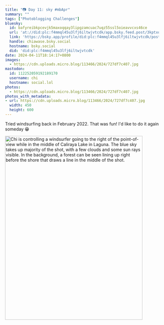 ```yaml
---
title: "📷 Day 11: sky #mbApr"
summary: ""
tags: ["Photoblogging Challenges"]
bluesky:
  id: bafyreibkpcevjk5maxoqqay3lipgzamcuac7uqz55ssl5oieavvcxs46ce
  url: 'at://did:plc:f4mmql45u3lfj6iltwjvtcdk/app.bsky.feed.post/3kptxqmqdo22i'
  link: 'https://bsky.app/profile/did:plc:f4mmql45u3lfj6iltwjvtcdk/post/3kptxqmqdo22i'
  handle: chiawase.bsky.social
  hostname: bsky.social
  did: 'did:plc:f4mmql45u3lfj6iltwjvtcdk'
date: 2024-04-11T18:14:17+0800
images:
  - https://cdn.uploads.micro.blog/113466/2024/727df7c407.jpg
mastodon:
  id: 112252059192189170
  username: chi
  hostname: social.lol
photos:
  - https://cdn.uploads.micro.blog/113466/2024/727df7c407.jpg
photos_with_metadata:
- url: https://cdn.uploads.micro.blog/113466/2024/727df7c407.jpg
  width: 450
  height: 600
---
```


Tried windsurfing back in February 2022. That was fun! I'd like to do it again someday 😁 

<img src="/img/uploads/2024/727df7c407.jpg" width="450" height="600" alt="Chi is controlling a windsurfer going to the right of the point-of-view while in the middle of Caliraya Lake in Laguna. The blue sky takes up majority of the shot, with a few clouds and some sun rays visible. In the background, a forest can be seen lining up right before the shore that draws a line in the middle of the shot.">

